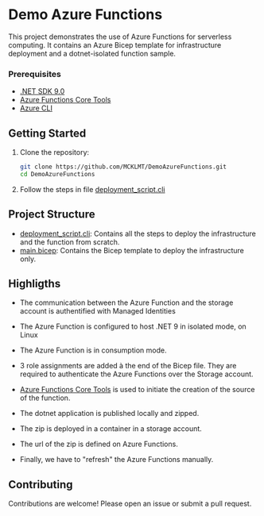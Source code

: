 # Demo Azure Functions

This project demonstrates the use of Azure Functions for serverless computing.
It contains an Azure Bicep template for infrastructure deployment and a dotnet-isolated function sample.

### Prerequisites

- [.NET SDK 9.0](https://dotnet.microsoft.com/en-us/download)
- [Azure Functions Core Tools](https://github.com/Azure/azure-functions-core-tools/tree/v4.x)
- [Azure CLI](https://learn.microsoft.com/en-us/cli/azure/install-azure-cli)

## Getting Started

1. Clone the repository:
    ```bash
    git clone https://github.com/MCKLMT/DemoAzureFunctions.git
    cd DemoAzureFunctions
    ```

2. Follow the steps in file [deployment_script.cli](deployment_script.cli)

## Project Structure

- [deployment_script.cli](deployment_script.cli): Contains all the steps to deploy the infrastructure and the function from scratch.
- [main.bicep](main.bicep): Contains the Bicep template to deploy the infrastructure only.

## Highligths

- The communication between the Azure Function and the storage account is authentified with Managed Identities

- The Azure Function is configured to host .NET 9 in isolated mode, on Linux

- The Azure Function is in consumption mode.

- 3 role assignments are added à the end of the Bicep file. They are required to authenticate the Azure Functions over the Storage account.

- [Azure Functions Core Tools](https://github.com/Azure/azure-functions-core-tools/tree/v4.x) is used to initiate the creation of the source of the function.

- The dotnet application is published locally and zipped.

- The zip is deployed in a container in a storage account.

- The url of the zip is defined on Azure Functions.

- Finally, we have to "refresh" the Azure Functions manually.

## Contributing

Contributions are welcome! Please open an issue or submit a pull request.
